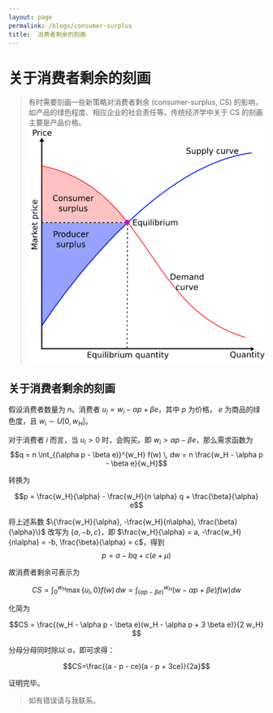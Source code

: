 ```yaml
---
layout: page
permalink: /blogs/consumer-surplus
title:  消费者剩余的刻画
---
```


# 关于消费者剩余的刻画
> 有时需要刻画一些新策略对消费者剩余 (consumer-surplus, CS) 的影响，如产品的绿色程度、相应企业的社会责任等。传统经济学中关于 CS 的刻画主要是产品价格。
<br>![Economic-surpluses.svg](consumer-surplus.assets/Economic-surpluses.svg)

## 关于消费者剩余的刻画

假设消费者数量为 $n$。消费者 $u_i = w_i - \alpha p + \beta e$，其中 $p$ 为价格， $e$ 为商品的绿色度，且 $w_i \sim U[0, w_H]$。

对于消费者 $i$ 而言，当 $u_i > 0$ 时，会购买。即 $w_i > \alpha p - \beta e$，那么需求函数为 
$$q = n \int_{(\alpha p - \beta e)}^{w_H} f(w) \, dw = n \frac{w_H - \alpha p - \beta e}{w_H}$$ 

转换为

$$p = \frac{w_H}{\alpha} - \frac{w_H}{n \alpha} q + \frac{\beta}{\alpha} e$$

将上述系数 $\{\frac{w_H}{\alpha}, -\frac{w_H}{n\alpha}, \frac{\beta}{\alpha}\}$ 改写为 $\{a, -b, c\}$，即 $\frac{w_H}{\alpha} = a, -\frac{w_H}{n\alpha} = -b, \frac{\beta}{\alpha} = c$，得到
$$p = a - bq + c(e + \mu)$$

故消费者剩余可表示为

$$CS = \int_0^{w_H} \max \{u_i, 0\} f(w) \, dw = \int_{(\alpha p - \beta e)}^{w_H} (w - \alpha p + \beta e) f(w)  dw$$ 

化简为

$$CS = \frac{(w_H - \alpha p - \beta e)(w_H - \alpha p + 3 \beta e)}{2 w_H} $$

分母分母同时除以 $\alpha$，即可求得：

 $$CS=\frac{(a - p - ce)(a - p + 3ce)}{2a}$$

证明完毕。

> 如有错误请与我联系。

<script type="text/x-mathjax-config">
    MathJax.Hub.Config({ TeX: { equationNumbers: { autoNumber: "all" } } });
</script>

<script type="text/x-mathjax-config">
    MathJax.Hub.Config({tex2jax: {
             inlineMath: [ ['$','$'], ["\\(","\\)"] ],
             processEscapes: true
           }
         });
</script>

<script src="https://cdn.mathjax.org/mathjax/latest/MathJax.js?config=TeX-AMS-MML_HTMLorMML" type="text/javascript">
</script>
